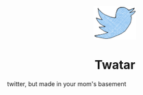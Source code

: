 <div style="text-align:center">
    <img src="https://raw.githubusercontent.com/Txreq/twatar/master/public/logo.svg?token=GHSAT0AAAAAACDHUHDMSKL4IDEZMSL6LKIIZEHVNZA"  alt="Image" width="100" />
    <h1>Twatar</h1> 
</div>

twitter, but made in your mom's basement
